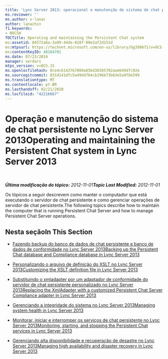 ```yaml
---
title: 'Lync Server 2013: operacional e manutenção do sistema de chat persistente'
ms.reviewer: ''
ms.author: v-lanac
author: lanachin
f1.keywords:
- NOCSH
TOCTitle: Operating and maintaining the Persistent Chat system
ms:assetid: 84572a6a-3a99-44de-828f-09e2af2d151d
ms:mtpsurl: https://technet.microsoft.com/en-us/library/Gg398671(v=OCS.15)
ms:contentKeyID: 48184701
ms.date: 07/23/2014
manager: serdars
mtps_version: v=OCS.15
ms.openlocfilehash: 8ce4cb143767080a856d36585702aae649dfc92e
ms.sourcegitcommit: 831d141dfc5a49dd764cb296b73b63e5a9f8e599
ms.translationtype: MT
ms.contentlocale: pt-BR
ms.lasthandoff: 02/21/2020
ms.locfileid: "42216667"
---
```

<div data-xmlns="http://www.w3.org/1999/xhtml">

<div class="topic" data-xmlns="http://www.w3.org/1999/xhtml" data-msxsl="urn:schemas-microsoft-com:xslt" data-cs="https://msdn.microsoft.com/">

<div data-asp="https://msdn2.microsoft.com/asp">

# <a name="operating-and-maintaining-the-persistent-chat-system-in-lync-server-2013"></a><span data-ttu-id="ffbd7-102">Operação e manutenção do sistema de chat persistente no Lync Server 2013</span><span class="sxs-lookup"><span data-stu-id="ffbd7-102">Operating and maintaining the Persistent Chat system in Lync Server 2013</span></span>

</div>

<div id="mainSection">

<div id="mainBody">

<span> </span>

<span data-ttu-id="ffbd7-103">_**Última modificação do tópico:** 2012-11-01_</span><span class="sxs-lookup"><span data-stu-id="ffbd7-103">_**Topic Last Modified:** 2012-11-01_</span></span>

<span data-ttu-id="ffbd7-104">Os tópicos a seguir descrevem como manter o computador que está executando o servidor de chat persistente e como gerenciar operações de servidor de chat persistente.</span><span class="sxs-lookup"><span data-stu-id="ffbd7-104">The following topics describe how to maintain the computer that is running Persistent Chat Server and how to manage Persistent Chat Server operations.</span></span>

<div>

## <a name="in-this-section"></a><span data-ttu-id="ffbd7-105">Nesta seção</span><span class="sxs-lookup"><span data-stu-id="ffbd7-105">In This Section</span></span>

  - [<span data-ttu-id="ffbd7-106">Fazendo backup do banco de dados de chat persistente e banco de dados de conformidade no Lync Server 2013</span><span class="sxs-lookup"><span data-stu-id="ffbd7-106">Backing up the Persistent Chat database and Compliance database in Lync Server 2013</span></span>](lync-server-2013-backing-up-the-persistent-chat-database-and-compliance-database.md)

  - [<span data-ttu-id="ffbd7-107">Personalizando o arquivo de definição do XSLT no Lync Server 2013</span><span class="sxs-lookup"><span data-stu-id="ffbd7-107">Customizing the XSLT definition file in Lync Server 2013</span></span>](lync-server-2013-customizing-the-xslt-definition-file.md)

  - [<span data-ttu-id="ffbd7-108">Substituindo o xmladapter por um adaptador de conformidade do servidor de chat persistente personalizado no Lync Server 2013</span><span class="sxs-lookup"><span data-stu-id="ffbd7-108">Replacing the XmlAdapter with a customized Persistent Chat Server Compliance adapter in Lync Server 2013</span></span>](lync-server-2013-replacing-the-xmladapter-with-a-customized-persistent-chat-server-compliance-adapter.md)

  - [<span data-ttu-id="ffbd7-109">Gerenciando a integridade do sistema no Lync Server 2013</span><span class="sxs-lookup"><span data-stu-id="ffbd7-109">Managing system health in Lync Server 2013</span></span>](lync-server-2013-managing-system-health.md)

  - [<span data-ttu-id="ffbd7-110">Monitorar, iniciar e interromper os serviços de chat persistente no Lync Server 2013</span><span class="sxs-lookup"><span data-stu-id="ffbd7-110">Monitoring, starting, and stopping the Persistent Chat services in Lync Server 2013</span></span>](lync-server-2013-monitoring-starting-and-stopping-the-persistent-chat-services.md)

  - [<span data-ttu-id="ffbd7-111">Gerenciando alta disponibilidade e recuperação de desastre no Lync Server 2013</span><span class="sxs-lookup"><span data-stu-id="ffbd7-111">Managing high availability and disaster recovery in Lync Server 2013</span></span>](lync-server-2013-managing-high-availability-and-disaster-recovery.md)

</div>

</div>

<span> </span>

</div>

</div>

</div>

